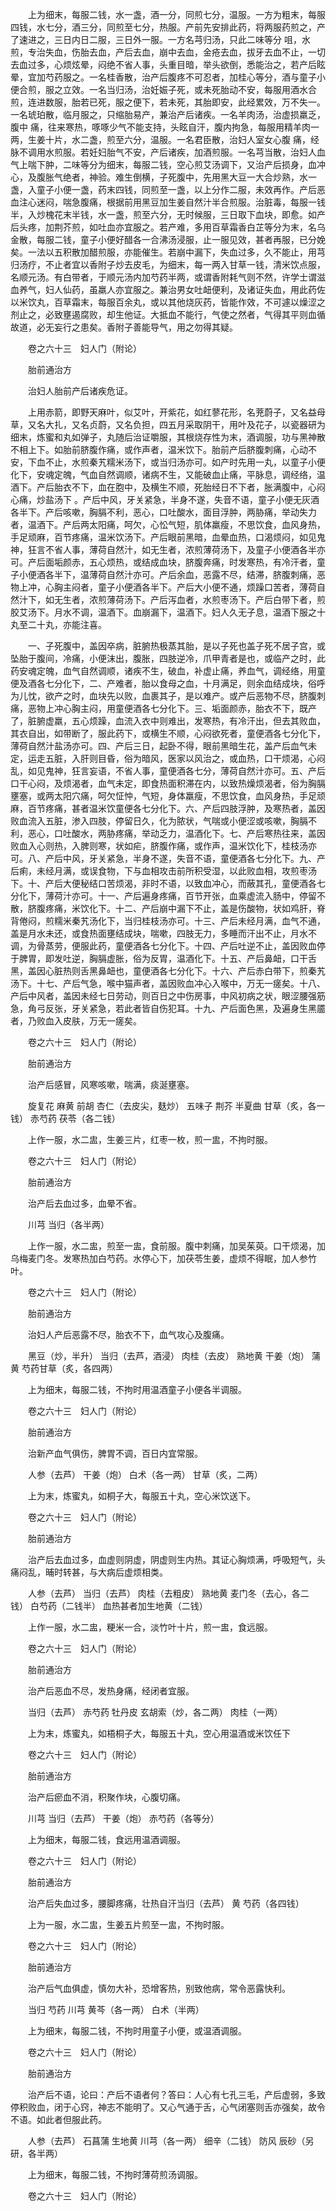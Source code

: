 <!-- { "loadSidebar": true } -->
　　上为细末，每服二钱，水一盏，酒一分，同煎七分，温服。一方为粗末，每服四钱，水七分，酒三分，同煎至七分，热服。产前先安排此药，将两服药煎之，产了速进之，三日内日二服，三日外一服。一方名芎归汤，只此二味等分 咀，水煎，专治失血，伤胎去血，产后去血，崩中去血，金疮去血，拔牙去血不止，一切去血过多，心烦炫晕，闷绝不省人事，头重目暗，举头欲倒，悉能治之，若产后眩晕，宜加芍药服之。一名桂香散，治产后腹疼不可忍者，加桂心等分，酒与童子小便合煎，服之立效。一名当归汤，治妊娠子死，或未死胎动不安，每服用酒水合煎，连进数服，胎若已死，服之便下，若未死，其胎即安，此经累效，万不失一。一名琥珀散，临月服之，只缩胎易产，兼治产后诸疾。一名羊肉汤，治虚损羸乏，腹中 痛，往来寒热，啄啄少气不能支持，头眩自汗，腹内拘急，每服用精羊肉一两，生姜十片，水二盏，煎至六分，温服。一名君臣散，治妇人室女心腹 痛，经脉不调用水煎服。若妊妇胎气不安，产后诸疾，加酒煎服。一名芎当散，治妇人血气上喘下肿，二味等分为细末，每服二钱，空心煎艾汤调下，又治产后损身，血冲心，及腹胀气绝者，神验。难生倒横，子死腹中，先用黑大豆一大合炒熟，水一盏，入童子小便一盏，药末四钱，同煎至一盏，以上分作二服，未效再作。产后恶血注心迷闷，喘急腹痛，根据前用黑豆加生姜自然汁半合煎服。治脏毒，每服一钱半，入炒槐花末半钱，水一盏，煎至六分，无时候服，三日取下血块，即愈。如产后头疼，加荆芥煎，如吐血亦宜服之。若产难，多用百草霜香白芷等分为末，名乌金散，每服二钱，童子小便好醋各一合沸汤浸服，止一服见效，甚者再服，已分娩矣。一法以五积散加醋煎服，亦能催生。若崩中漏下，失血过多，久不能止，用芎归汤疗，不止者宜以香附子炒去皮毛，为细末，每一两入甘草一钱，清米饮点服，名顺元汤。有白带者，于顺元汤内加芍药半两，或谓香附耗气则不然，许学士谓滋血养气，妇人仙药，虽羸人亦宜服之。兼治男女吐衄便利，及诸证失血，用此药佐以米饮丸，百草霜末，每服百余丸，或以其他烧灰药，皆能作效，不可遽以燥涩之剂止之，必致壅遏腐败，却生他证。大抵血不能行，气使之然者，气得其平则血循故道，必无妄行之患矣。香附子善能导气，用之勿得其疑。

　　卷之六十三　妇人门（附论）

　　胎前通治方

　　治妇人胎前产后诸疾危证。

　　上用赤箭，即野天麻叶，似艾叶，开紫花，如红蓼花形，名茺蔚子，又名益母草，又名大扎，又名贞蔚，又名负担，四五月采取阴干，用叶及花子，以瓷器研为细末，炼蜜和丸如弹子，丸随后治证嚼服，其根烧存性为末，酒调服，功与黑神散不相上下。如胎前脐腹作痛，或作声者，温米饮下。胎前产后脐腹刺痛，心动不安，下血不止，水煎秦艽糯米汤下，或当归汤亦可。如产时先用一丸，以童子小便化下，安魂定魄，气血自然调顺，诸病不生，又能破血止痛，平脉息，调经络，温酒下。产后胎衣不下，血在胞中，及横生不顺，死胎经日不下者，胀满腹中，心闷心痛，炒盐汤下 。产后中风，牙关紧急，半身不遂，失音不语，童子小便无灰酒各半下。产后咳嗽，胸膈不利，恶心，口吐酸水，面目浮肿，两胁痛，举动失力者，温酒下。产后两太阳痛，呵欠，心忪气短，肌体羸瘦，不思饮食，血风身热，手足顽麻，百节疼痛，温米饮汤下。产后眼前黑暗，血晕血热，口渴烦闷，如见鬼神，狂言不省人事，薄荷自然汁，如无生者，浓煎薄荷汤下，及童子小便酒各半亦可。产后面垢颜赤，五心烦热，或结成血块，脐腹奔痛，时发寒热，有冷汗者，童子小便酒各半下，温薄荷自然汁亦可。产后余血，恶露不尽，结滞，脐腹刺痛，恶物上冲，心胸主闷者，童子小便酒各半下。产后大小便不通，烦躁口苦者，薄荷自然汁下，如无生者，浓煎薄荷汤下。产后泻血者，水煎枣汤下。产后白带下者，煎胶艾汤下。月水不调，温酒下。血崩漏下，温酒下。妇人久无子息，温酒下服之十丸至二十丸，亦能注喜。

　　一、子死腹中，盖因卒病，脏腑热极蒸其胎，是以子死也盖子死不居子宫，或坠胎于腹间，冷痛，小便沫出，腹胀，四肢逆冷，爪甲青者是也，或临产之时，此药安魂定魄，血气自然调顺，诸疾不生，破血，补虚止痛，养血气，调经络，用童便及酒各七分化下，二、产难者，胎以食母之血，十月满足，则余血结成块，俗呼为儿忱，欲产之时，血块先以败，血裹其子，是以难产。或产后恶物不尽，脐腹刺痛，恶物上冲心胸主闷，用童便酒各七分化下。三、垢面颜赤，胎衣不下，既产了，脏腑虚羸，五心烦躁，血流入衣中则难出，发寒热，有冷汗出，但去其败血，其衣自出，如带断了，服此药下，或横生不顺，心闷欲死者，童便酒各七分化下，薄荷自然汁盐汤亦可。四、产后三日，起卧不得，眼前黑暗生花，盖产后血气未定，运走五脏，入肝则目昏，俗为暗风，医家以风治之，或血热，口干烦渴，心闷乱，如见鬼神，狂言妄语，不省人事，童便酒各七分，薄荷自然汁亦可。五、产后口干心闷，及烦渴者，血气未定，即食热面积滞在内，以致热燥烦渴者，俗为胸膈壅塞，或两太阳穴痛，呵欠怔忡，气短，身体羸瘦，不思饮食，血风身热，手足顽麻，百节疼痛，甚者温米饮童便各七分化下。六、产后四肢浮肿，及寒热者，盖因败血流入五脏，渗入四肢，停留日久，化为脓状，气喘或小便涩或咳嗽，胸膈不利，恶心，口吐酸水，两胁疼痛，举动乏力，温酒化下。七、产后寒热往来，盖因败血入心则热，入脾则寒，状如疟，脐腹作痛，或作声，温米饮化下，桂枝汤亦可。八、产后中风，牙关紧急，半身不遂，失音不语，童便酒各七分化下。九、产后痢，未经月满，或误食物，下与血相攻击前所积受湿，以此败血相，攻煎枣汤下。十、产后大便秘结口苦烦渴，非时不语，以致血冲心，而蔽其孔，童便酒各七分化下，薄荷汁亦可。十一、产后遍身疼痛，百节开张，血乘虚流入肠中，停留不散，脐腹疼痛，米饮化下。十二、产后崩中漏下不止，盖是伤酸物，状如鸡肝，脊背倦闷，煎糯米秦艽汤化下，当归桂枝汤亦可。十三、产后未经月满，血气不通，盖是月水未还，或食热面壅结成块，喘嗽，四肢无力，多睡而汗出不止，月水不调，为骨蒸劳，便服此药，童便酒各七分化下。十四、产后吐逆不止，盖因败血停于脾胃，即发吐逆，胸膈虚胀，俗为反胃，温酒化下。十五、产后鼻衄，口干舌黑，盖因心脏热则舌黑鼻衄也，童便酒各七分化下。十六、产后赤白带下，煎秦艽汤下。十七、产后气急，喉中猫声者，盖因败血冲心入喉中，万无一瘥矣。十八、产后中风者，盖因未经七日劳动，则百日之中伤房事，中风初病之状，眼涩腰强筋急，角弓反张，牙关紧急，若此者皆自伤犯耳。十九、产后面色黑，及遍身生黑靥者，乃败血入皮肤，万无一瘥矣。

　　卷之六十三　妇人门（附论）

　　胎前通治方

　　治产后感冒，风寒咳嗽，喘满，痰涎壅塞。

　　旋复花 麻黄 前胡 杏仁（去皮尖，麸炒） 五味子 荆芥 半夏曲 甘草（炙，各一钱） 赤芍药 茯苓（各二钱）

　　上作一服，水二盅，生姜三片，红枣一枚，煎一盅，不拘时服。

　　卷之六十三　妇人门（附论）

　　胎前通治方

　　治产后去血过多，血晕不省。

　　川芎 当归（各半两）

　　上作一服，水二盅，煎至一盅，食前服。腹中刺痛，加吴茱萸。口干烦渴，加乌梅麦门冬。发寒热加白芍药。水停心下，加茯苓生姜，虚烦不得眠，加人参竹叶。

　　卷之六十三　妇人门（附论）

　　胎前通治方

　　治妇人产后恶露不尽，胎衣不下，血气攻心及腹痛。

　　黑豆（炒，半升） 当归（去芦，酒浸） 肉桂（去皮） 熟地黄 干姜（炮） 蒲黄 芍药甘草（炙，各四两）

　　上为细末，每服二钱，不拘时用温酒童子小便各半调服。

　　卷之六十三　妇人门（附论）

　　胎前通治方

　　治新产血气俱伤，脾胃不调，百日内宜常服。

　　人参（去芦） 干姜（炮） 白术（各一两） 甘草（炙，二两）

　　上为末，炼蜜丸，如桐子大，每服五十丸，空心米饮送下。

　　卷之六十三　妇人门（附论）

　　胎前通治方

　　治产后去血过多，血虚则阴虚，阴虚则生内热。其证心胸烦满，呼吸短气，头痛闷乱，晡时转甚，与大病后虚烦相类。

　　人参（去芦） 当归（去芦） 肉桂（去粗皮） 熟地黄 麦门冬（去心，各二钱） 白芍药（二钱半） 血热甚者加生地黄（二钱）

　　上作一服，水二盅，粳米一合，淡竹叶十片，煎一盅，食远服。

　　卷之六十三　妇人门（附论）

　　胎前通治方

　　治产后恶血不尽，发热身痛，经闭者宜服。

　　当归（去芦） 赤芍药 牡丹皮 玄胡索（炒，各二两） 肉桂（一两）

　　上为末，炼蜜丸，如梧桐子大，每服五十丸，空心用温酒或米饮任下

　　卷之六十三　妇人门（附论）

　　胎前通治方

　　治产后瘀血不消，积聚作块，心腹切痛。

　　川芎 当归（去芦） 干姜（炮） 赤芍药（各等分）

　　上为细末，每服二钱，食远用温酒调服。

　　卷之六十三　妇人门（附论）

　　胎前通治方

　　治产后失血过多，腰脚疼痛，壮热自汗当归（去芦） 黄 芍药（各四钱）

　　上为一服，水二盅，生姜五片煎至一盅，不拘时服。

　　卷之六十三　妇人门（附论）

　　胎前通治方

　　治产后气血俱虚，慎勿大补，恐增客热，别致他病，常令恶露快利。

　　当归 芍药 川芎 黄芩（各一两） 白术（半两）

　　上为细末，每服二钱，不拘时用童子小便，或温酒调服。

　　卷之六十三　妇人门（附论）

　　胎前通治方

　　治产后不语，论曰：产后不语者何？答曰：人心有七孔三毛，产后虚弱，多致停积败血，闭于心窍，神志不能明了。又心气通于舌，心气闭塞则舌亦强矣，故令不语。如此者但服此药。

　　人参（去芦） 石菖蒲 生地黄 川芎（各一两） 细辛（二钱） 防风 辰砂（另研，各半两）

　　上为细末，每服二钱，不拘时薄荷煎汤调服。

　　卷之六十三　妇人门（附论）

